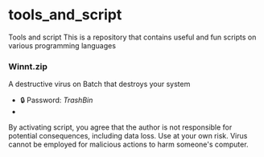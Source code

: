 # tools_and_script
Tools and script
This is a repository that contains useful and fun scripts on various programming languages
### Winnt.zip
A destructive virus on Batch that destroys your system
- 🔒 Password: *TrashBin*
- 
By activating script, you agree that the author is not responsible for potential consequences, including data loss. Use at your own risk. Virus cannot be employed for malicious actions to harm someone's computer.
